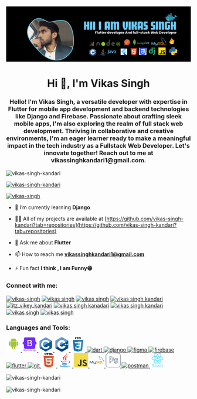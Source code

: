 ![logo](https://github.com/vikas-singh-kandari/vikas-singh-kandari/blob/main/Blue%20Geometric%20Technology%20Linkdln%20Banner.png) 
<h1 align="center">Hi 👋, I'm Vikas Singh</h1>
<h3 align="center">Hello! I'm Vikas Singh, a versatile developer with expertise in Flutter for mobile app development and backend technologies like Django and Firebase. Passionate about crafting sleek mobile apps, I'm also exploring the realm of full stack web development. Thriving in collaborative and creative environments, I'm an eager learner ready to make a meaningful impact in the tech industry as a Fullstack Web Developer. Let's innovate together! Reach out to me at vikassinghkandari1@gmail.com.</h3>


<p align="left"> <img src="https://komarev.com/ghpvc/?username=vikas-singh-kandari&label=Profile%20views&color=0e75b6&style=flat" alt="vikas-singh-kandari" /> </p>

<p align="left"> <a href="https://github.com/ryo-ma/github-profile-trophy"><img src="https://github-profile-trophy.vercel.app/?username=vikas-singh-kandari" alt="vikas-singh-kandari" /></a> </p>

<p align="left"> <a href="https://twitter.com/vikas-singh" target="blank"><img src="https://img.shields.io/twitter/follow/vikas-singh?logo=twitter&style=for-the-badge" alt="vikas-singh" /></a> </p>

- 🌱 I’m currently learning **Django**

- 👨‍💻 All of my projects are available at [https://github.com/vikas-singh-kandari?tab=repositories](https://github.com/vikas-singh-kandari?tab=repositories)

- 💬 Ask me about **Flutter**

- 📫 How to reach me **vikassinghkandari1@gmail.com**

- ⚡ Fun fact **I think , I am Funny😁**

<h3 align="left">Connect with me:</h3>
<p align="left">
<a href="https://twitter.com/vikas-singh" target="blank"><img align="center" src="https://raw.githubusercontent.com/rahuldkjain/github-profile-readme-generator/master/src/images/icons/Social/twitter.svg" alt="vikas-singh" height="30" width="40" /></a>
<a href="https://linkedin.com/in/vikas singh" target="blank"><img align="center" src="https://raw.githubusercontent.com/rahuldkjain/github-profile-readme-generator/master/src/images/icons/Social/linked-in-alt.svg" alt="vikas singh" height="30" width="40" /></a>
<a href="https://stackoverflow.com/users/vikas singh" target="blank"><img align="center" src="https://raw.githubusercontent.com/rahuldkjain/github-profile-readme-generator/master/src/images/icons/Social/stack-overflow.svg" alt="vikas singh" height="30" width="40" /></a>
<a href="https://fb.com/vikas singh kandari" target="blank"><img align="center" src="https://raw.githubusercontent.com/rahuldkjain/github-profile-readme-generator/master/src/images/icons/Social/facebook.svg" alt="vikas singh kandari" height="30" width="40" /></a>
<a href="https://instagram.com/itz_vikey_kandari" target="blank"><img align="center" src="https://raw.githubusercontent.com/rahuldkjain/github-profile-readme-generator/master/src/images/icons/Social/instagram.svg" alt="itz_vikey_kandari" height="30" width="40" /></a>
<a href="https://www.youtube.com/c/vikas singh kanadari" target="blank"><img align="center" src="https://raw.githubusercontent.com/rahuldkjain/github-profile-readme-generator/master/src/images/icons/Social/youtube.svg" alt="vikas singh kanadari" height="30" width="40" /></a>
<a href="https://www.hackerrank.com/vikas singh kandari" target="blank"><img align="center" src="https://raw.githubusercontent.com/rahuldkjain/github-profile-readme-generator/master/src/images/icons/Social/hackerrank.svg" alt="vikas singh kandari" height="30" width="40" /></a>
<a href="https://www.leetcode.com/vikas singh" target="blank"><img align="center" src="https://raw.githubusercontent.com/rahuldkjain/github-profile-readme-generator/master/src/images/icons/Social/leet-code.svg" alt="vikas singh" height="30" width="40" /></a>
<a href="https://auth.geeksforgeeks.org/user/vikas singh" target="blank"><img align="center" src="https://raw.githubusercontent.com/rahuldkjain/github-profile-readme-generator/master/src/images/icons/Social/geeks-for-geeks.svg" alt="vikas singh" height="30" width="40" /></a>
</p>

<h3 align="left">Languages and Tools:</h3>
<p align="left"> <a href="https://developer.android.com" target="_blank" rel="noreferrer"> <img src="https://raw.githubusercontent.com/devicons/devicon/master/icons/android/android-original-wordmark.svg" alt="android" width="40" height="40"/> </a> <a href="https://getbootstrap.com" target="_blank" rel="noreferrer"> <img src="https://raw.githubusercontent.com/devicons/devicon/master/icons/bootstrap/bootstrap-plain-wordmark.svg" alt="bootstrap" width="40" height="40"/> </a> <a href="https://www.cprogramming.com/" target="_blank" rel="noreferrer"> <img src="https://raw.githubusercontent.com/devicons/devicon/master/icons/c/c-original.svg" alt="c" width="40" height="40"/> </a> <a href="https://www.w3schools.com/cpp/" target="_blank" rel="noreferrer"> <img src="https://raw.githubusercontent.com/devicons/devicon/master/icons/cplusplus/cplusplus-original.svg" alt="cplusplus" width="40" height="40"/> </a> <a href="https://www.w3schools.com/css/" target="_blank" rel="noreferrer"> <img src="https://raw.githubusercontent.com/devicons/devicon/master/icons/css3/css3-original-wordmark.svg" alt="css3" width="40" height="40"/> </a> <a href="https://dart.dev" target="_blank" rel="noreferrer"> <img src="https://www.vectorlogo.zone/logos/dartlang/dartlang-icon.svg" alt="dart" width="40" height="40"/> </a> <a href="https://www.djangoproject.com/" target="_blank" rel="noreferrer"> <img src="https://cdn.worldvectorlogo.com/logos/django.svg" alt="django" width="40" height="40"/> </a> <a href="https://www.figma.com/" target="_blank" rel="noreferrer"> <img src="https://www.vectorlogo.zone/logos/figma/figma-icon.svg" alt="figma" width="40" height="40"/> </a> <a href="https://firebase.google.com/" target="_blank" rel="noreferrer"> <img src="https://www.vectorlogo.zone/logos/firebase/firebase-icon.svg" alt="firebase" width="40" height="40"/> </a> <a href="https://flutter.dev" target="_blank" rel="noreferrer"> <img src="https://www.vectorlogo.zone/logos/flutterio/flutterio-icon.svg" alt="flutter" width="40" height="40"/> </a> <a href="https://git-scm.com/" target="_blank" rel="noreferrer"> <img src="https://www.vectorlogo.zone/logos/git-scm/git-scm-icon.svg" alt="git" width="40" height="40"/> </a> <a href="https://www.w3.org/html/" target="_blank" rel="noreferrer"> <img src="https://raw.githubusercontent.com/devicons/devicon/master/icons/html5/html5-original-wordmark.svg" alt="html5" width="40" height="40"/> </a> <a href="https://www.java.com" target="_blank" rel="noreferrer"> <img src="https://raw.githubusercontent.com/devicons/devicon/master/icons/java/java-original.svg" alt="java" width="40" height="40"/> </a> <a href="https://developer.mozilla.org/en-US/docs/Web/JavaScript" target="_blank" rel="noreferrer"> <img src="https://raw.githubusercontent.com/devicons/devicon/master/icons/javascript/javascript-original.svg" alt="javascript" width="40" height="40"/> </a> <a href="https://www.mysql.com/" target="_blank" rel="noreferrer"> <img src="https://raw.githubusercontent.com/devicons/devicon/master/icons/mysql/mysql-original-wordmark.svg" alt="mysql" width="40" height="40"/> </a> <a href="https://www.photoshop.com/en" target="_blank" rel="noreferrer"> <img src="https://raw.githubusercontent.com/devicons/devicon/master/icons/photoshop/photoshop-line.svg" alt="photoshop" width="40" height="40"/> </a> <a href="https://postman.com" target="_blank" rel="noreferrer"> <img src="https://www.vectorlogo.zone/logos/getpostman/getpostman-icon.svg" alt="postman" width="40" height="40"/> </a> <a href="https://reactjs.org/" target="_blank" rel="noreferrer"> <img src="https://raw.githubusercontent.com/devicons/devicon/master/icons/react/react-original-wordmark.svg" alt="react" width="40" height="40"/> </a> </p>

<p><img align="center" src="https://github-readme-stats.vercel.app/api/top-langs?username=vikas-singh-kandari&show_icons=true&locale=en&layout=compact" alt="vikas-singh-kandari" /></p>

<p><img align="center" src="https://github-readme-streak-stats.herokuapp.com/?user=vikas-singh-kandari&" alt="vikas-singh-kandari" /></p>
